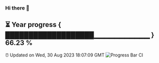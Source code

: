 ### Hi there 👋
⏳ Year progress { ███████████████████▁▁▁▁▁▁▁▁▁▁▁ } 66.23 %
---
⏰ Updated on Wed, 30 Aug 2023 18:07:09 GMT
![Progress Bar CI](https://github.com/Moyi321/Moyi321/workflows/Progress%20Bar%20CI/badge.svg)

